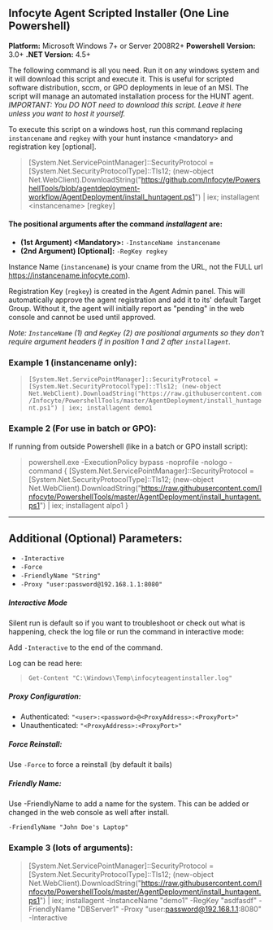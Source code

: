 ## Infocyte Agent Scripted Installer (One Line Powershell)
**Platform:** Microsoft Windows 7+ or Server 2008R2+
**Powershell Version:** 3.0+
**.NET Version:** 4.5+

The following command is all you need.  Run it on any windows system and it will download this script and execute it.  This is useful for scripted software distribution, sccm, or GPO deployments in leue of an MSI.  The script will manage an automated installation process for the HUNT agent.  *IMPORTANT: You DO NOT need to download this script. Leave it here unless you want to host it yourself.*

To execute this script on a windows host, run this command replacing `instancename` and `regkey` with your hunt instance \<mandatory\> and registration key [optional].


> [System.Net.ServicePointManager]::SecurityProtocol = [System.Net.SecurityProtocolType]::Tls12; (new-object Net.WebClient).DownloadString("https://github.com/Infocyte/PowershellTools/blob/agentdeployment-workflow/AgentDeployment/install_huntagent.ps1") | iex; installagent \<instancename\> [regkey]


#### The positional arguments after the command *installagent* are:  
* **(1st Argument) \<Mandatory\>:** `-InstanceName instancename`
* **(2nd Argument) [Optional]:** `-RegKey regkey`

Instance Name (`instancename`) is your cname from the URL, not the FULL url https://instancename.infocyte.com).

Registration Key (`regkey`) is created in the Agent Admin panel. This will automatically approve the agent registration and add it to its' default Target Group. Without it, the agent will initially report as "pending" in the web console and cannot be used until approved.

*Note: `InstanceName` (1) and `RegKey` (2) are positional arguments so they don't require argument headers if in position 1 and 2 after `installagent`.*

### Example 1 (instancename only):  
> `[System.Net.ServicePointManager]::SecurityProtocol = [System.Net.SecurityProtocolType]::Tls12;
(new-object Net.WebClient).DownloadString("https://raw.githubusercontent.com/Infocyte/PowershellTools/master/AgentDeployment/install_huntagent.ps1") | iex;
installagent demo1`

### Example 2 (For use in batch or GPO):
If running from outside Powershell (like in a batch or GPO install script):
> powershell.exe -ExecutionPolicy bypass -noprofile -nologo -command { [System.Net.ServicePointManager]::SecurityProtocol = [System.Net.SecurityProtocolType]::Tls12; (new-object Net.WebClient).DownloadString("https://raw.githubusercontent.com/Infocyte/PowershellTools/master/AgentDeployment/install_huntagent.ps1") | iex; installagent alpo1 }

---

## Additional (Optional) Parameters:
* `-Interactive`
* `-Force`
* `-FriendlyName "String"`
* `-Proxy "user:password@192.168.1.1:8080"`


##### Interactive Mode
Silent run is default so if you want to troubleshoot or check out what is happening, check the log file or run the command in interactive mode:

Add `-Interactive` to the end of the command.

Log can be read here:
> `Get-Content "C:\Windows\Temp\infocyteagentinstaller.log"`

##### Proxy Configuration:
* Authenticated: `"<user>:<password>@<ProxyAddress>:<ProxyPort>"`
* Unauthenticated: `"<ProxyAddress>:<ProxyPort>"`

##### Force Reinstall:
Use `-Force` to force a reinstall (by default it bails)

##### Friendly Name:
Use -FriendlyName to add a name for the system. This can be added or changed in the web console as well after install.

`-FriendlyName "John Doe's Laptop"`


### Example 3 (lots of arguments):  
> [System.Net.ServicePointManager]::SecurityProtocol = [System.Net.SecurityProtocolType]::Tls12;
(new-object Net.WebClient).DownloadString("https://raw.githubusercontent.com/Infocyte/PowershellTools/master/AgentDeployment/install_huntagent.ps1") | iex;
installagent -InstanceName "demo1" -RegKey "asdfasdf" -FriendlyName "DBServer1" -Proxy "user:password@192.168.1.1:8080" -Interactive
